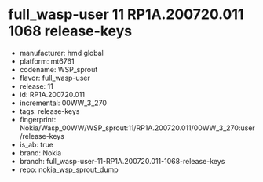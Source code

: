 # full_wasp-user 11 RP1A.200720.011 1068 release-keys
- manufacturer: hmd global
- platform: mt6761
- codename: WSP_sprout
- flavor: full_wasp-user
- release: 11
- id: RP1A.200720.011
- incremental: 00WW_3_270
- tags: release-keys
- fingerprint: Nokia/Wasp_00WW/WSP_sprout:11/RP1A.200720.011/00WW_3_270:user/release-keys
- is_ab: true
- brand: Nokia
- branch: full_wasp-user-11-RP1A.200720.011-1068-release-keys
- repo: nokia_wsp_sprout_dump

